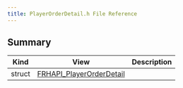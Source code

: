 ```yaml
---
title: PlayerOrderDetail.h File Reference
---
```


## Summary
| Kind | View | Description |
|------|------|-------------|
|struct|[FRHAPI_PlayerOrderDetail](/unreal-plugins/all/structfrhapi__playerorderdetail/#structFRHAPI__PlayerOrderDetail)||
